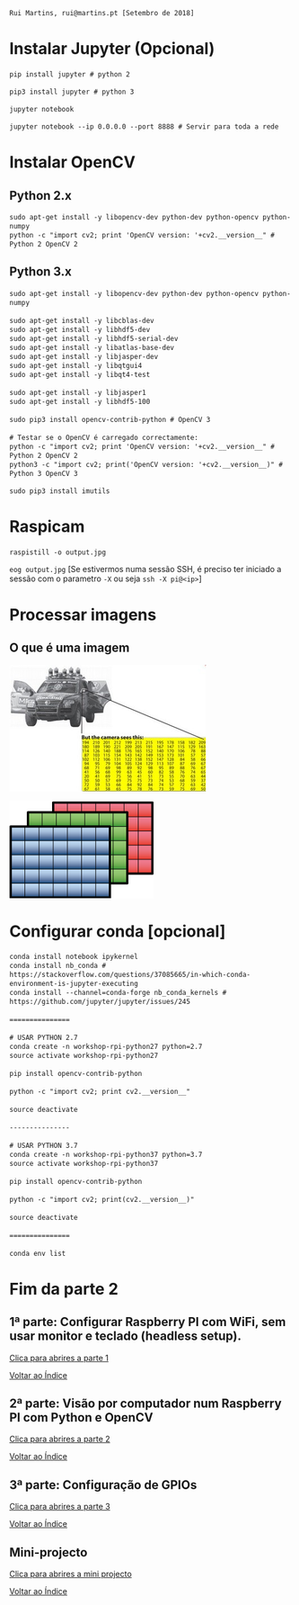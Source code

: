     Rui Martins, rui@martins.pt [Setembro de 2018]

# Instalar Jupyter (Opcional)

`pip install jupyter # python 2`

`pip3 install jupyter # python 3`

`jupyter notebook`

`jupyter notebook --ip 0.0.0.0 --port 8888 # Servir para toda a rede`

# Instalar OpenCV

## Python 2.x
```
sudo apt-get install -y libopencv-dev python-dev python-opencv python-numpy
python -c "import cv2; print 'OpenCV version: '+cv2.__version__" # Python 2 OpenCV 2
```

## Python 3.x
```
sudo apt-get install -y libopencv-dev python-dev python-opencv python-numpy

sudo apt-get install -y libcblas-dev
sudo apt-get install -y libhdf5-dev
sudo apt-get install -y libhdf5-serial-dev
sudo apt-get install -y libatlas-base-dev
sudo apt-get install -y libjasper-dev
sudo apt-get install -y libqtgui4
sudo apt-get install -y libqt4-test

sudo apt-get install -y libjasper1
sudo apt-get install -y libhdf5-100

sudo pip3 install opencv-contrib-python # OpenCV 3

# Testar se o OpenCV é carregado correctamente:
python -c "import cv2; print 'OpenCV version: '+cv2.__version__" # Python 2 OpenCV 2
python3 -c "import cv2; print('OpenCV version: '+cv2.__version__)" # Python 3 OpenCV 3
```

`sudo pip3 install imutils`

# Raspicam

`raspistill -o output.jpg`

`eog output.jpg` [Se estivermos numa sessão SSH, é preciso ter iniciado a sessão com o parametro `-X` ou seja `ssh -X pi@<ip>`]

# Processar imagens
## O que é uma imagem
![raspi-config](/img/MatBasicImageForComputer.jpg)

![raspi-config](/img/RGB-matrix.png)











# Configurar conda [opcional] 
```
conda install notebook ipykernel
conda install nb_conda # https://stackoverflow.com/questions/37085665/in-which-conda-environment-is-jupyter-executing
conda install --channel=conda-forge nb_conda_kernels # https://github.com/jupyter/jupyter/issues/245

===============

# USAR PYTHON 2.7
conda create -n workshop-rpi-python27 python=2.7
source activate workshop-rpi-python27

pip install opencv-contrib-python

python -c "import cv2; print cv2.__version__"

source deactivate

---------------

# USAR PYTHON 3.7
conda create -n workshop-rpi-python37 python=3.7
source activate workshop-rpi-python37

pip install opencv-contrib-python

python -c "import cv2; print(cv2.__version__)"

source deactivate

===============

conda env list
```


# Fim da parte 2

## <a name="parte1"></a>1ª parte: Configurar Raspberry PI com WiFi, sem usar monitor e teclado (headless setup).

[Clica para abrires a parte 1](../10-SetupRaspberry)

[Voltar ao Índice](../#indice)


## <a name="parte2"></a>2ª parte: Visão por computador num Raspberry PI com Python e OpenCV

[Clica para abrires a parte 2](../20-ComputerVision)

[Voltar ao Índice](../#indice)

## <a name="parte3"></a>3ª parte: Configuração de GPIOs

[Clica para abrires a parte 3](../30-GPIOs)

[Voltar ao Índice](../#indice)


## <a name="projecto"></a>Mini-projecto

[Clica para abrires a mini projecto](../40-Project)

[Voltar ao Índice](../#indice)
